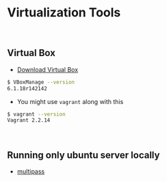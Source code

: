 
# Virtualization Tools

<br>

## Virtual Box

- [Download Virtual Box](https://www.virtualbox.org/wiki/Downloads)

```bash
$ VBoxManage --version
6.1.18r142142
```

- You might use `vagrant` along with this

```bash
$ vagrant --version 
Vagrant 2.2.14

```

<br>

## Running only ubuntu server locally

- [multipass](https://github.com/canonical/multipass)
